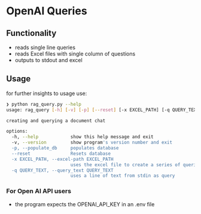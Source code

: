 # OpenAI Queries

## Functionality
- reads single line queries
- reads Excel files with single column of questions
- outputs to stdout and excel

## Usage
for further insights to usage use:
```bash
❯ python rag_query.py --help
usage: rag_query [-h] [-v] [-p] [--reset] [-x EXCEL_PATH] [-q QUERY_TEXT]

creating and querying a document chat

options:
  -h, --help            show this help message and exit
  -v, --version         show program's version number and exit
  -p, --populate_db     populates database
  --reset               Resets database
  -x EXCEL_PATH, --excel-path EXCEL_PATH
                        uses the excel file to create a series of queries
  -q QUERY_TEXT, --query_text QUERY_TEXT
                        uses a line of text from stdin as query
```
### For Open AI API users
- the program expects the OPENAI_API_KEY in an .env file
